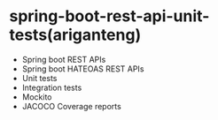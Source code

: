 # spring-boot-rest-api-unit-tests(ariganteng)

- Spring boot REST APIs
- Spring boot HATEOAS REST APIs
- Unit tests
- Integration tests
- Mockito
- JACOCO Coverage reports
